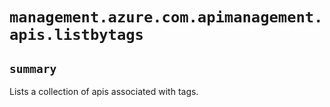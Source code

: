 # `management.azure.com.apimanagement.apis.listbytags`

## `summary`
Lists a collection of apis associated with tags.


